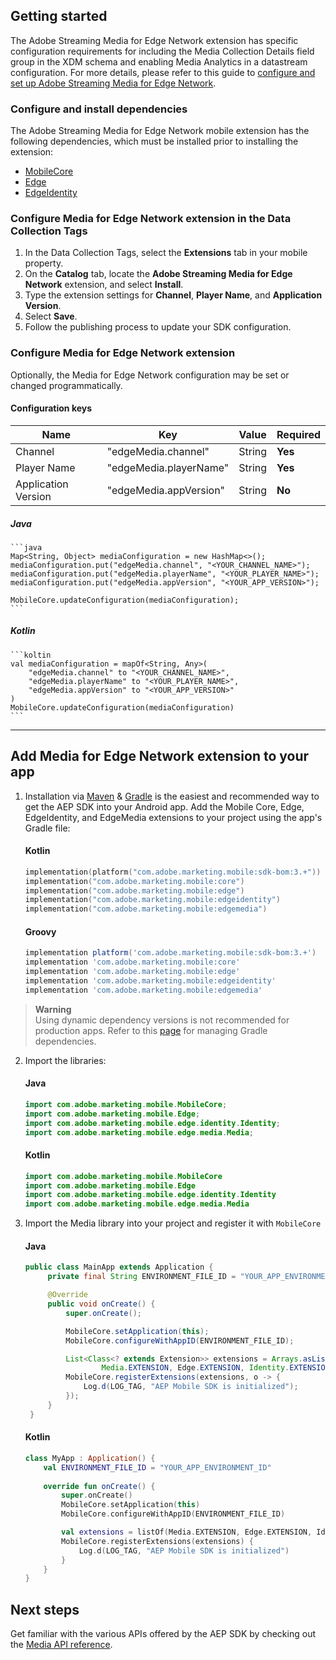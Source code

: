 ## Getting started

The Adobe Streaming Media for Edge Network extension has specific configuration requirements for including the Media Collection Details field group in the XDM schema and enabling Media Analytics in a datastream configuration. For more details, please refer to this guide to [configure and set up Adobe Streaming Media for  Edge Network](https://developer.adobe.com/client-sdks/documentation/media-for-edge-network/#configure-and-setup-adobe-streaming-media-for-edge-network).

### Configure and install dependencies

The Adobe Streaming Media for Edge Network mobile extension has the following dependencies, which must be installed prior to installing the extension:
- [MobileCore](https://github.com/adobe/aepsdk-core-android)
- [Edge](https://github.com/adobe/aepsdk-edge-android)
- [EdgeIdentity](https://github.com/adobe/aepsdk-edgeidentity-android)

### Configure Media for Edge Network extension in the Data Collection Tags

1. In the Data Collection Tags, select the **Extensions** tab in your mobile property.
2. On the **Catalog** tab, locate the **Adobe Streaming Media for Edge Network** extension, and select **Install**.
3. Type the extension settings for **Channel**, **Player Name**, and **Application Version**.
4. Select **Save**.
5. Follow the publishing process to update your SDK configuration.

### Configure Media for Edge Network extension
Optionally, the Media for Edge Network configuration may be set or changed programmatically.

#### Configuration keys
| Name | Key | Value | Required |
| --- | --- | --- | --- |
| Channel | "edgeMedia.channel" | String | **Yes** |
| Player Name | "edgeMedia.playerName" | String | **Yes** |
| Application Version | "edgeMedia.appVersion" | String | **No** |

##### Java 
    ```java
    Map<String, Object> mediaConfiguration = new HashMap<>();
    mediaConfiguration.put("edgeMedia.channel", "<YOUR_CHANNEL_NAME>");
    mediaConfiguration.put("edgeMedia.playerName", "<YOUR_PLAYER_NAME>");
    mediaConfiguration.put("edgeMedia.appVersion", "<YOUR_APP_VERSION>");

    MobileCore.updateConfiguration(mediaConfiguration);
    ```

##### Kotlin
    ```koltin
    val mediaConfiguration = mapOf<String, Any>(
        "edgeMedia.channel" to "<YOUR_CHANNEL_NAME>", 
        "edgeMedia.playerName" to "<YOUR_PLAYER_NAME>", 
        "edgeMedia.appVersion" to "<YOUR_APP_VERSION>"
    )
    MobileCore.updateConfiguration(mediaConfiguration)
    ```

----

## Add Media for Edge Network extension to your app

1. Installation via [Maven](https://maven.apache.org/) & [Gradle](https://gradle.org/) is the easiest and recommended way to get the AEP SDK into your Android app. Add the Mobile Core, Edge, EdgeIdentity, and EdgeMedia extensions to your project using the app's Gradle file:

    #### Kotlin

    ```kotlin
    implementation(platform("com.adobe.marketing.mobile:sdk-bom:3.+"))
    implementation("com.adobe.marketing.mobile:core")
    implementation("com.adobe.marketing.mobile:edge")
    implementation("com.adobe.marketing.mobile:edgeidentity")
    implementation("com.adobe.marketing.mobile:edgemedia")
    ```

    #### Groovy
    
    ```groovy
    implementation platform('com.adobe.marketing.mobile:sdk-bom:3.+')
    implementation 'com.adobe.marketing.mobile:core'
    implementation 'com.adobe.marketing.mobile:edge'
    implementation 'com.adobe.marketing.mobile:edgeidentity'
    implementation 'com.adobe.marketing.mobile:edgemedia'
    ```

> **Warning**  
> Using dynamic dependency versions is not recommended for production apps. Refer to this [page](https://github.com/adobe/aepsdk-core-android/blob/main/Documentation/MobileCore/gradle-dependencies.md) for managing Gradle dependencies.

2. Import the libraries:

   #### Java

   ```java
   import com.adobe.marketing.mobile.MobileCore;
   import com.adobe.marketing.mobile.Edge;
   import com.adobe.marketing.mobile.edge.identity.Identity;
   import com.adobe.marketing.mobile.edge.media.Media;
   ```

   #### Kotlin

   ```kotlin
   import com.adobe.marketing.mobile.MobileCore
   import com.adobe.marketing.mobile.Edge
   import com.adobe.marketing.mobile.edge.identity.Identity
   import com.adobe.marketing.mobile.edge.media.Media
   ```

3. Import the Media library into your project and register it with `MobileCore`

   #### Java

   ```java
   public class MainApp extends Application {
        private final String ENVIRONMENT_FILE_ID = "YOUR_APP_ENVIRONMENT_ID";

        @Override
        public void onCreate() {
            super.onCreate();

            MobileCore.setApplication(this);
            MobileCore.configureWithAppID(ENVIRONMENT_FILE_ID);

            List<Class<? extends Extension>> extensions = Arrays.asList(
                    Media.EXTENSION, Edge.EXTENSION, Identity.EXTENSION);
            MobileCore.registerExtensions(extensions, o -> {
                Log.d(LOG_TAG, "AEP Mobile SDK is initialized");
            });
        }
    }
   ```

   #### Kotlin

   ```kotlin
   class MyApp : Application() {
       val ENVIRONMENT_FILE_ID = "YOUR_APP_ENVIRONMENT_ID"
       
       override fun onCreate() {
           super.onCreate()
           MobileCore.setApplication(this)
           MobileCore.configureWithAppID(ENVIRONMENT_FILE_ID)

           val extensions = listOf(Media.EXTENSION, Edge.EXTENSION, Identity.EXTENSION)
           MobileCore.registerExtensions(extensions) {
               Log.d(LOG_TAG, "AEP Mobile SDK is initialized")
           }
       }
   }
   ```

## Next steps

Get familiar with the various APIs offered by the AEP SDK by checking out the [Media API reference](./api-reference.md).
